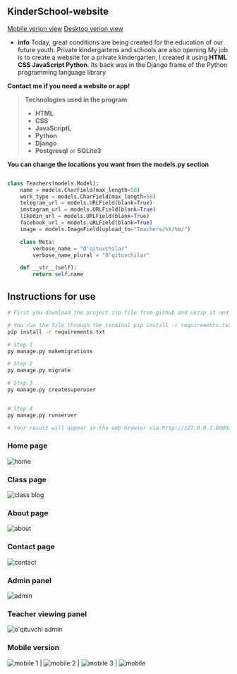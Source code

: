 ## KinderSchool-website
<a href="#Mobile">Mobile verion view</a>
<a href="#Desktop">Desktop verion view</a>
* __info__
Today, great conditions are being created for the education of our future youth. Private kindergartens and schools are also opening My job is to create a website for a private kindergarten, I created it using __HTML CSS JavaScript Python__. Its back was in the Django frame of the Python programming language library

__Contact me if you need a website or app!__

> __Technologies used in the program__
>
>* __HTML__
>* __CSS__
>* __JavaScriptL__
>* __Python__
>* __Django__
>* __Postgresql__ or __SQLite3__
>

__You can change the locations you want from the models.py section__

```python

class Teachers(models.Model):
    name = models.CharField(max_length=50)
    work_type = models.CharField(max_length=50)
    telegram_url = models.URLField(blank=True)
    imstagram_url = models.URLField(blank=True)
    likedin_url = models.URLField(blank=True)
    facebook_url = models.URLField(blank=True)
    image = models.ImageField(upload_to="Teachers/%Y/%m/")

    class Meta:
        verbose_name = "O'qituvchilar"
        verbose_name_plural = "O'qituvchilar"

    def __str__(self):
        return self.name
```

## Instructions for use

``` bash
# First you download the project zip file from github and unzip it and call it from the archive

# You run the file through the terminal pip install -r requirements.txt
pip install -r requirements.txt

# Step 1
py manage.py makemigrations

# Step 2
py manage.py migrate 

# Step 3
py manage.py createsuperuser


# Step 4
py manage.py runserver

# Your result will appear in the web browser via http://127.0.0.1:8000/

```
<div id="Desktop"></div>

### Home page 

![home](https://user-images.githubusercontent.com/76002783/134764304-cece735f-64ca-48a5-9220-0c91dd93b0c2.PNG)

### Class page 

![class blog](https://user-images.githubusercontent.com/76002783/134764330-3bc3a03c-5224-4a62-85c5-25bb78b8a81b.PNG)

### About page 

![about](https://user-images.githubusercontent.com/76002783/134764317-cca8ab6f-1987-4dc4-ae07-5e28acabeff9.PNG)

### Contact page 

![contact](https://user-images.githubusercontent.com/76002783/134764333-a4611341-e6ed-4351-89fe-e35b4a81f68b.PNG)

### Admin panel 

![admin](https://user-images.githubusercontent.com/76002783/134764329-76bb5227-bf71-4e83-b1bd-4b53397e67ab.PNG)


### Teacher viewing panel

![o'qituvchi admin](https://user-images.githubusercontent.com/76002783/134764316-6f4a64c5-cf3f-476d-91ca-64e1be103d7a.PNG)


### Mobile version
<div id="Mobile"></div>

![mobile 1](https://user-images.githubusercontent.com/76002783/134766035-f5d1ad6b-0591-4931-aeff-cf595ac86140.PNG) | ![mobile 2](https://user-images.githubusercontent.com/76002783/134766038-5b014961-a350-4a5a-aec2-e1a4f460a62e.PNG) | ![mobile 3](https://user-images.githubusercontent.com/76002783/134766042-df0fc825-4b87-4a6f-9b06-e2ddba962c75.PNG) | ![mobile](https://user-images.githubusercontent.com/76002783/134766044-367e1f6b-3f36-4072-b184-cfce4c7d0cdb.PNG)
